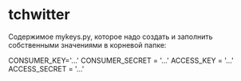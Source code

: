 # tchwitter

Содержимое mykeys.py, которое надо создать и заполнить собственными значениями в корневой папке:

CONSUMER_KEY='...'
CONSUMER_SECRET = '...'
ACCESS_KEY = '...'
ACCESS_SECRET = '...'

